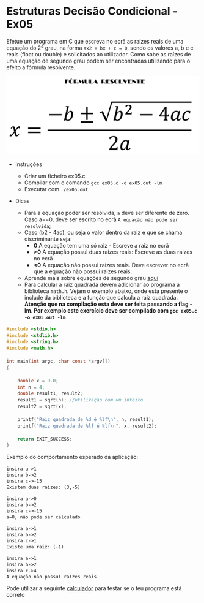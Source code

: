 # Estruturas Decisão Condicional - Ex05
Efetue um programa em C que escreva no ecrã as raízes reais de uma equação do 2º grau, na forma `ax2 + bx + c = 0`, sendo os valores a, b e c reais (float ou double) e solicitados ao utilizador. Como sabe as raízes de uma equação de segundo grau podem ser encontradas utilizando para o efeito a fórmula resolvente. 

![formula resolvente](./form_resolvente.png)

- Instruções
    - Criar um ficheiro ex05.c
    - Compilar com o comando `gcc ex05.c -o ex05.out -lm`
    - Executar com `./ex05.out`

- Dicas
  - Para a equação poder ser resolvida, `a` deve ser diferente de zero. Caso a==0, deve ser escrito no ecrã `A equação não pode ser resolvida`;
  - Caso (b2 - 4ac), ou seja o valor dentro da raiz e que se chama discriminante seja:
    - **0** A equação tem uma só raiz - Escreve a raiz no ecrã
    - **>0** A equação possui duas raízes reais: Escreve as duas raizes no ecrã
    - **<0** A equação não possui raízes reais. Deve escrever no ecrã que a equação não possui raizes reais.
  - Aprende mais sobre equações de segundo grau [aqui](https://pt.wikipedia.org/wiki/Equa%C3%A7%C3%A3o_quadr%C3%A1tica)
  - Para calcular a raiz quadrada devem adicionar ao programa a biblioteca `math.h`. Vejam o exemplo abaixo, onde está presente o include da biblioteca e a função que calcula a raiz quadrada. **Atenção que na compilação esta deve ser feita passando a flag -lm. Por exemplo este exercício deve ser compilado com `gcc ex05.c -o ex05.out -lm`**
```C
#include <stdio.h>
#include <stdlib.h>
#include <string.h>
#include <math.h>

int main(int argc, char const *argv[])
{

    double x = 9.0;
    int n = 4;
    double result1, result2;
    result1 = sqrt(n); //utilização com um inteiro
    result2 = sqrt(x);

    printf("Raiz quadrada de %d é %lf\n", n, result1);
    printf("Raiz quadrada de %lf é %lf\n", x, result2);

    return EXIT_SUCCESS;
}
```


Exemplo do comportamento esperado da aplicação:
```text
insira a->1
insira b->2
insira c->-15
Existem duas raízes: (3,-5)
```
```text
insira a->0
insira b->2
insira c->-15
a=0, não pode ser calculado
```
```text
insira a->1
insira b->2
insira c->1
Existe uma raíz: (-1)
```

```text
insira a->1
insira b->2
insira c->4
A equação não possuí raízes reais
```

Pode utilizar a seguinte [calculador](https://www.matematica.pt/util/calculadora-equacao-2-grau.php) para testar se o teu programa está correto


